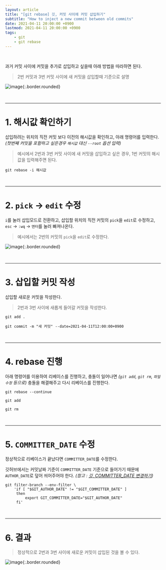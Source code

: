 ```yaml
---
layout: article
title: "[git rebase] 깃, 커밋 사이에 커밋 삽입하기"
subtitle: "How to inject a new commit between old commits"
date: 2021-04-11 20:00:00 +0900
lastmod: 2021-04-11 20:00:00 +0900
tags: 
    - git
    - git rebase
---
```


<br>

과거 커밋 사이에 커밋을 추가로 삽입하고 싶을때 아래 방법을 따라하면 된다.

> 2번 커밋과 3번 커밋 사이에 새 커밋을 삽입할때 기준으로 설명

![image](https://user-images.githubusercontent.com/59393359/114300528-b4757f00-9afb-11eb-9f59-7dbd70df76a9.png){:.border.rounded}

<br>

---

# 1. 해시값 확인하기

삽입하려는 위치의 직전 커밋 보다 이전의 해시값을 확인하고, 아래 명령어를 입력한다. *(첫번째 커밋을 포함하고 싶은경우 `해시값` 대신 `--root` 옵션 입력)*

> 예시에서 2번과 3번 커밋 사이에 새 커밋을 삽입하고 싶은 경우, 1번 커밋의 해시값을 입력해주면 된다.

```
git rebase -i 해시값
```

<br>

---

# 2. `pick` -> `edit` 수정

`i`를 눌러 삽입모드로 전환하고, 삽입할 위치의 직전 커밋의 `pick`을 `edit`로 수정하고, `esc` -> `:wq` -> `엔터`를 눌러 빠져나온다.

> 예시에서는 2번의 커밋의 `pick`을 `edit`로 수정한다.

![image](https://user-images.githubusercontent.com/59393359/114300991-a4f73580-9afd-11eb-9c8e-5e1f05d0ccb4.png){:.border.rounded}

<br>

---

# 3. 삽입할 커밋 작성

삽입할 새로운 커밋을 작성한다.

> 2번과 3번 사이에 새롭게 들어갈 커밋을 작성한다.

```
git add .
```

```
git commit -m "새 커밋" --date=2021-04-11T12:00:00+0900
```

<br>

---

# 4. rebase 진행

아래 명령어를 이용하여 리베이스를 진행하고, 충돌이 일어나면 *(`git add`, `git rm`, `파일 수정` 등으로)* 충돌을 해결해주고 다시 리베이스를 진행한다.

```
git rebase --continue
```

```
git add
```

```
git rm
```

<br>

---

# 5. `COMMITTER_DATE` 수정

정상적으로 리베이스가 끝났다면 `COMMITTER_DATE`를 수정한다.

깃허브에서는 커밋날짜 기준이 `COMMITTER_DATE` 기준으로 들어가기 때문에 `AUTHOR_DATE`로 덮어 씌어주어야 한다. *(참고 : [깃, COMMITTER_DATE 변경하기](https://syki66.github.io/blog/2020/12/30/git-change-committer-date.html))*

```
git filter-branch --env-filter \
    'if [ "$GIT_AUTHOR_DATE" != "$GIT_COMMITTER_DATE" ]
     then
         export GIT_COMMITTER_DATE="$GIT_AUTHOR_DATE"
     fi'
```

<br>

---

# 6. 결과

> 정상적으로 2번과 3번 사이에 새로운 커밋이 삽입된 것을 볼 수 있다.

![image](https://user-images.githubusercontent.com/59393359/114301700-efc67c80-9b00-11eb-8eec-62d7bdb33fd4.png){:.border.rounded}

<br><br><br><br>